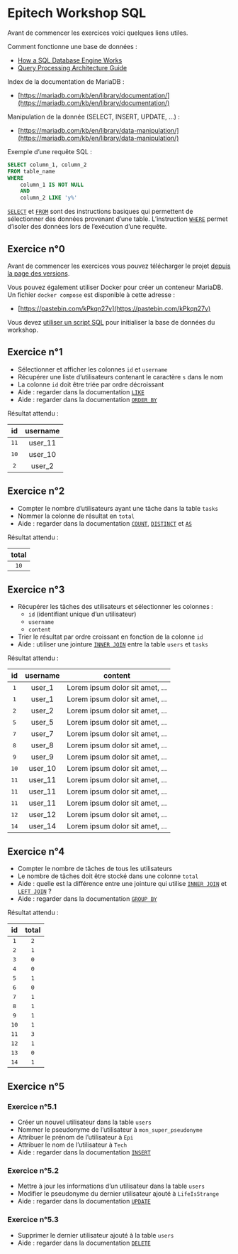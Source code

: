 # Epitech Workshop SQL
Avant de commencer les exercices voici quelques liens utiles.

Comment fonctionne une base de données :
- [How a SQL Database Engine Works](https://medium.com/@grepdennis/how-a-sql-database-engine-works-c67364e5cdfd)
- [Query Processing Architecture Guide](https://docs.microsoft.com/en-us/sql/relational-databases/query-processing-architecture-guide?view=sql-server-ver15)

Index de la documentation de MariaDB :
- [https://mariadb.com/kb/en/library/documentation/](https://mariadb.com/kb/en/library/documentation/)

Manipulation de la donnée (SELECT, INSERT, UPDATE, ...) :
- [https://mariadb.com/kb/en/library/data-manipulation/](https://mariadb.com/kb/en/library/data-manipulation/)

Exemple d’une requête SQL :
```SQL
SELECT column_1, column_2
FROM table_name
WHERE
	column_1 IS NOT NULL
	AND
	column_2 LIKE 'y%'
```

[`SELECT`](https://sql.sh/cours/select) et [`FROM`](https://sql.sh/cours/select) sont des instructions basiques qui permettent de sélectionner des données provenant d’une table. L’instruction [`WHERE`](https://sql.sh/cours/where) permet d’isoler des données lors de l’exécution d’une requête.

## Exercice n°0
Avant de commencer les exercices vous pouvez télécharger le projet [depuis la page des versions](https://github.com/niquenen/epitech_workshop_sql/releases/tag/v1.1).

Vous pouvez également utiliser Docker pour créer un conteneur MariaDB.
Un fichier `docker compose` est disponible à cette adresse :
- [https://pastebin.com/kPkqn27v](https://pastebin.com/kPkqn27v)

Vous devez [utiliser un script SQL](https://raw.githubusercontent.com/niquenen/epitech_workshop_sql/master/db.sql) pour initialiser la base de données du workshop.

## Exercice n°1
- Sélectionner et afficher les colonnes `id` et `username`
- Récupérer une liste d’utilisateurs contenant le caractère `s` dans le nom
- La colonne `id` doit être triée par ordre décroissant
- Aide : regarder dans la documentation [`LIKE`](https://sql.sh/cours/where/like)
- Aide : regarder dans la documentation [`ORDER BY`](https://sql.sh/cours/order-by)

Résultat attendu :

| **id** | **username** |
| :---: | :---: |
| <kbd>11</kbd> | user_11 |
| <kbd>10</kbd>	| user_10 |
| <kbd>2</kbd>	| user_2 |

## Exercice n°2
- Compter le nombre d’utilisateurs ayant une tâche dans la table `tasks`
- Nommer la colonne de résultat en `total`
- Aide : regarder dans la documentation [`COUNT`](https://mariadb.com/kb/en/count/), [`DISTINCT`](https://sql.sh/cours/distinct) et [`AS`](https://sql.sh/cours/alias)

Résultat attendu :

| **total** |
| :---: |
| <kbd>10</kbd> |

## Exercice n°3
- Récupérer les tâches des utilisateurs et sélectionner les colonnes :
  - `id` (identifiant unique d’un utilisateur)
  - `username`
  - `content`
- Trier le résultat par ordre croissant en fonction de la colonne `id`
- Aide : utiliser une jointure [`INNER JOIN`](https://sql.sh/cours/jointures/inner-join) entre la table `users` et `tasks`

Résultat attendu :

| **id** | **username** | **content** |
| :---: | :---: | :---: |
| <kbd>1</kbd> | user_1 | Lorem ipsum dolor sit amet, ... |
| <kbd>1</kbd> | user_1 | Lorem ipsum dolor sit amet, ... |
| <kbd>2</kbd> | user_2 | Lorem ipsum dolor sit amet, ... |
| <kbd>5</kbd> | user_5 | Lorem ipsum dolor sit amet, ... |
| <kbd>7</kbd> | user_7 | Lorem ipsum dolor sit amet, ... |
| <kbd>8</kbd> | user_8 | Lorem ipsum dolor sit amet, ... |
| <kbd>9</kbd> | user_9 | Lorem ipsum dolor sit amet, ... |
| <kbd>10</kbd> | user_10 | Lorem ipsum dolor sit amet, ... |
| <kbd>11</kbd> | user_11 | Lorem ipsum dolor sit amet, ... |
| <kbd>11</kbd> | user_11 | Lorem ipsum dolor sit amet, ... |
| <kbd>11</kbd> | user_11 | Lorem ipsum dolor sit amet, ... |
| <kbd>12</kbd> | user_12 | Lorem ipsum dolor sit amet, ... |
| <kbd>14</kbd> | user_14 | Lorem ipsum dolor sit amet, ... |

## Exercice n°4
- Compter le nombre de tâches de tous les utilisateurs
- Le nombre de tâches doit être stocké dans une colonne `total`
- Aide : quelle est la différence entre une jointure qui utilise [`INNER JOIN`](https://sql.sh/cours/jointures/inner-join) et [`LEFT JOIN`](https://sql.sh/cours/jointures/left-join) ?
- Aide : regarder dans la documentation [`GROUP BY`](https://mariadb.com/kb/en/library/group-by/)

Résultat attendu :

| **id** | **total** |
| :---: | :---: |
| <kbd>1</kbd> | <kbd>2</kbd> |
| <kbd>2</kbd> | <kbd>1</kbd> |
| <kbd>3</kbd> | <kbd>0</kbd> |
| <kbd>4</kbd> | <kbd>0</kbd> |
| <kbd>5</kbd> | <kbd>1</kbd> |
| <kbd>6</kbd> | <kbd>0</kbd> |
| <kbd>7</kbd> | <kbd>1</kbd> |
| <kbd>8</kbd> | <kbd>1</kbd> |
| <kbd>9</kbd> | <kbd>1</kbd> |
| <kbd>10</kbd> | <kbd>1</kbd> |
| <kbd>11</kbd> | <kbd>3</kbd> |
| <kbd>12</kbd> | <kbd>1</kbd> |
| <kbd>13</kbd> | <kbd>0</kbd> |
| <kbd>14</kbd> | <kbd>1</kbd> |

## Exercice n°5

### Exercice n°5.1
- Créer un nouvel utilisateur dans la table `users`
- Nommer le pseudonyme de l’utilisateur à `mon_super_pseudonyme`
- Attribuer le prénom de l’utilisateur à `Epi`
- Attribuer le nom de l’utilisateur à `Tech`
- Aide : regarder dans la documentation [`INSERT`](https://mariadb.com/kb/en/insert/)

### Exercice n°5.2
- Mettre à jour les informations d’un utilisateur dans la table `users`
- Modifier le pseudonyme du dernier utilisateur ajouté à `LifeIsStrange`
- Aide : regarder dans la documentation [`UPDATE`](https://mariadb.com/kb/en/update/)

### Exercice n°5.3
- Supprimer le dernier utilisateur ajouté à la table `users`
- Aide : regarder dans la documentation [`DELETE`](https://mariadb.com/kb/en/delete/)
